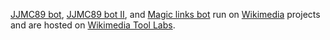 <a href="https://meta.wikimedia.org/wiki/User:JJMC89_bot">JJMC89 bot</a>, <a href="https://meta.wikimedia.org/wiki/User:JJMC89_bot_II">JJMC89 bot II</a>, and <a href="https://meta.wikimedia.org/wiki/User:Magic_links_bot">Magic links bot</a> run on <a href="https://www.wikimedia.org/">Wikimedia</a> projects and are hosted on <a href="https://tools.wmflabs.org/">Wikimedia Tool Labs</a>.

